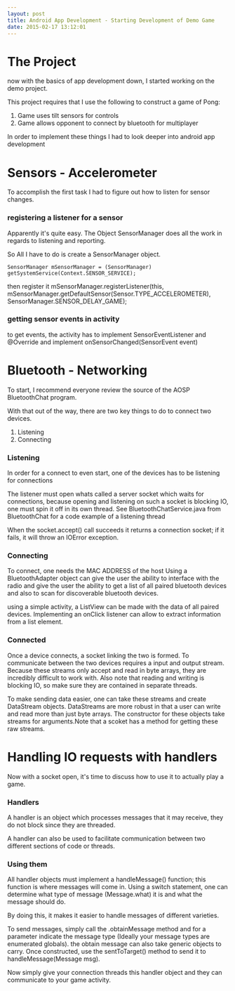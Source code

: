 ```yaml
---
layout: post
title: Android App Development - Starting Development of Demo Game
date: 2015-02-17 13:12:01
---
```


The Project
===========

now with the basics of app development down, I started working on the demo project.

This project requires that I use the following to construct a game of Pong:

 1. Game uses tilt sensors for controls
 2. Game allows opponent to connect by bluetooth for multiplayer

In order to implement these things I had to look deeper into android app development

Sensors - Accelerometer
=======================

To accomplish the first task I had to figure out how to listen for sensor changes.

### registering a listener for a sensor

Apparently it's quite easy. The Object SensorManager does all the work in regards to listening and reporting.

So All I have to do is create a SensorManager object.

	SensorManager mSensorManager = (SensorManager) getSystemService(Context.SENSOR_SERVICE);
	
then register it mSensorManager.registerListener(this, mSensorManager.getDefaultSensor(Sensor.TYPE_ACCELEROMETER), SensorManager.SENSOR_DELAY_GAME);

### getting sensor events in activity

to get events, the activity has to implement SensorEventListener and @Override and implement onSensorChanged(SensorEvent event)

Bluetooth - Networking
======================

To start, I recommend everyone review the source of the AOSP BluetoothChat program.

With that out of the way, there are two key things to do to connect two devices.

 1. Listening
 2. Connecting

### Listening

In order for a connect to even start, one of the devices has to be listening for connections

The listener must open whats called a server socket which waits for connections, because opening and listening on such a socket is blocking IO, one must spin it off in its own thread. See BluetoothChatService.java from BluetoothChat for a code example of a listening thread

When the socket.accept() call succeeds it returns a connection socket; if it fails, it will throw an IOError exception.

### Connecting

To connect, one needs the MAC ADDRESS of the host
Using a BluetoothAdapter object can give the user the ability to interface with the radio and give the user the ability to get a list of all paired bluetooth devices and also to scan for discoverable bluetooth devices.

using a simple activity, a ListView can be made with the data of all paired devices. Implementing an onClick listener can allow to extract information from a list element.

### Connected

Once a device connects, a socket linking the two is formed. To communicate between the two devices requires a input and output stream. Because these streams only accept and read in byte arrays, they are incredibly difficult to work with. Also note that reading and writing is blocking IO, so make sure they are contained in separate threads.

To make sending data easier, one can take these streams and create DataStream objects. DataStreams are more robust in that a user can write and read more than just byte arrays. The constructor for these objects take streams for arguments.Note that a scoket has a method for getting these raw streams.


Handling IO requests with handlers
===================================

Now with a socket open, it's time to discuss how to use it to actually play a game.

### Handlers

A handler is an object which processes messages that it may receive, they do not block since they are threaded.

A handler can also be used to facilitate communication between two different sections of code or threads.

### Using them

All handler objects must implement a handleMessage() function; this function is where messages will come in.
Using a switch statement, one can determine what type of message (Message.what) it is and what the message should do.

By doing this, it makes it easier to handle messages of different varieties.

To send messages, simply call the .obtainMessage method and for a parameter indicate the message type (Ideally your message types are enumerated globals). the obtain message can also take generic objects to carry. Once constructed, use the sentToTarget() method to send it to handleMessage(Message msg).

Now simply give your connection threads this handler object and they can communicate to your game activity.
